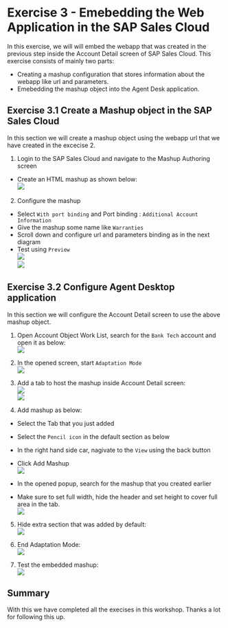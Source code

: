 # Exercise 3 - Emebedding the Web Application in the SAP Sales Cloud

In this exercise, we will will embed the webapp that was created in the previous step inside the Account Detail screen of SAP Sales Cloud. This exercise consists of mainly two parts:
- Creating a mashup configuration that stores information about the webapp like url and parameters.
- Emebedding the mashup object into the Agent Desk application.  

## Exercise 3.1 Create a Mashup object in the SAP Sales Cloud

In this section we will create a mashup object using the webapp url that we have created in the excecise 2.  

1. Login to the SAP Sales Cloud and navigate to the Mashup Authoring screen
  - Create an HTML mashup as shown below:
 <br>![](/exercises/ex3/images/03_01_01_CreateMashup.png)

2. Configure the mashup
  - Select `With port binding` and Port binding : `Additional Account Information`
  - Give the mashup some name like `Warranties` 
  - Scroll down and configure url and parameters binding as in the next diagram
  - Test using `Preview` 
 <br>![](/exercises/ex3/images/03_01_02_CreateMashup.png)
 <br>![](/exercises/ex3/images/03_01_03_CreateMashup.png)

## Exercise 3.2 Configure Agent Desktop application
 
In this section we will configure the Account Detail screen to use the above mashup object.

1. Open Account Object Work List, search for the `Bank Tech` account and open it as below:
 <br>![](/exercises/ex3/images/03_02_01_OpenAccounts.png)

2. In the opened screen, start `Adaptation Mode`
 <br>![](/exercises/ex3/images/03_02_02_StartAdaptationMode.png)

3. Add a tab to host the mashup inside Account Detail screen:
 <br>![](/exercises/ex3/images/03_02_03_AddTab.png)
 <br>![](/exercises/ex3/images/03_02_04_AddTab2.png)

4. Add mashup as below:
  - Select the Tab that you just added
  - Select the `Pencil icon` in the default section as below 
  - In the right hand side car, nagivate to the `View` using the back button 
  - Click Add Mashup
 <br>![](/exercises/ex3/images/03_02_05_AddMashup.png)
  
  - In the opened popup, search for the mashup that you created earlier 
  - Make sure to set full width, hide the header and set height to cover full area in the tab.
 <br>![](/exercises/ex3/images/03_02_06_AddMashup2.png)

5. Hide extra section that was added by default:
 <br>![](/exercises/ex3/images/03_02_07_HideExtraSection.png) 

6. End Adaptation Mode:
 <br>![](/exercises/ex3/images/03_02_08_EndAdaptationMode.png) 

7. Test the embedded mashup:
 <br>![](/exercises/ex3/images/03_02_09_TestApplication.png) 
## Summary
 With this we have completed all the execises in this workshop. Thanks a lot for following this up. 
